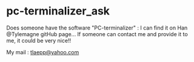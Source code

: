 # pc-terminalizer_ask

Does someone have the software "PC-terminalizer" : I can find it on Han  @Tylemagne gitHub page...
If someone can contact me and provide it to me, it could be very nice!!

My mail : tlaepp@yahoo.com 
